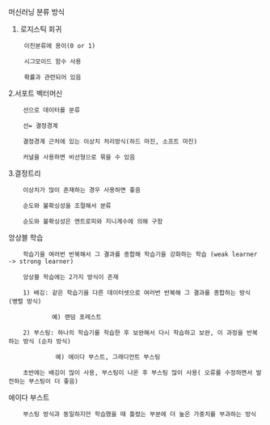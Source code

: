 머신러닝 분류 방식

1. 로지스틱 회귀
   
        이진분류에 용이(0 or 1)
   
        시그모이드 함수 사용
   
        확률과 관련되어 있음

2.서포트 벡터머신

        선으로 데이터를 분류
        
        선= 결정경계
        
        결정경계 근처에 있는 이상치 처리방식(하드 마진, 소프트 마진)
        
        커널을 사용하면 비선형으로 묶을 수 있음
        
3.결정트리

        이상치가 많이 존재하는 경우 사용하면 좋음
        
        순도와 불확싱성을 조절해서 분류
        
        순도와 불확싱성은 엔트로피와 지니계수에 의해 구함

앙상블 학습

        학습기을 여러번 반복해서 그 결과를 종합해 학습기을 강화하는 학습 (weak learner -> strong learner)
        
        앙상블 학습에는 2가지 방식이 존재
        
        1) 배깅: 같은 학습기을 다른 데이터셋으로 여러번 반복해 그 결과를 종합하는 방식 (병렬 방식)
        
                예) 랜덤 포레스트
                
        2) 부스팅: 하나의 학습기를 학습한 후 보완해서 다시 학습하고 보완, 이 과정을 반복하는 방식 (순차 방식)
        
                 예) 에이다 부스트, 그래디언트 부스팅
                 
        초반에는 배깅이 많이 사용, 부스팅이 나온 후 부스팅 많이 사용( 오류를 수정하면서 발전하는 부스팅이 더 좋음)

에이다 부스트

        부스팅 방식과 동일하지만 학습했을 때 틀렸는 부분에 더 높은 가중치를 부과하는 방식
      
      
        
        
